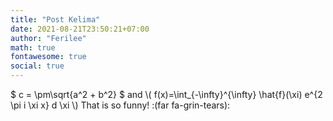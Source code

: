 ```yaml
---
title: "Post Kelima"
date: 2021-08-21T23:50:21+07:00
author: "Ferilee"
math: true
fontawesome: true
social: true
---
```


$ c = \pm\sqrt{a^2 + b^2} $ and \\( f(x)=\int_{-\infty}^{\infty} \hat{f}(\xi) e^{2 \pi i \xi x} d \xi \\)
That is so funny! :(far fa-grin-tears):
